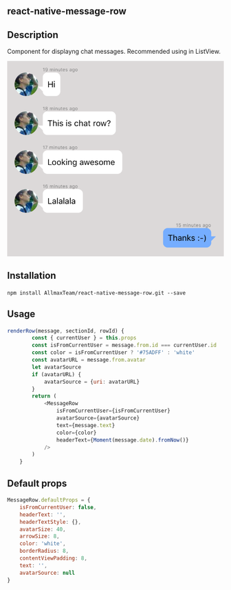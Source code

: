 ## react-native-message-row

## Description

Component for displayng chat messages. Recommended using in ListView.

![screen](https://raw.githubusercontent.com/AllmaxTeam/react-native-message-row/master/Screens/message-row.png)

## Installation

`npm install AllmaxTeam/react-native-message-row.git --save`

## Usage
```javascript
renderRow(message, sectionId, rowId) {
        const { currentUser } = this.props
        const isFromCurrentUser = message.from.id === currentUser.id
        const color = isFromCurrentUser ? '#75ADFF' : 'white'
        const avatarURL = message.from.avatar
        let avatarSource
        if (avatarURL) {
            avatarSource = {uri: avatarURL}
        }
        return (
            <MessageRow
                isFromCurrentUser={isFromCurrentUser}
                avatarSource={avatarSource}
                text={message.text}
                color={color}
                headerText={Moment(message.date).fromNow()}
            />
        )
    }
```

## Default props
```javascript
MessageRow.defaultProps = {
    isFromCurrentUser: false,
    headerText: '',
    headerTextStyle: {},
    avatarSize: 40,
    arrowSize: 8,
    color: 'white',
    borderRadius: 8,
    contentViewPadding: 8,
    text: '',
    avatarSource: null
}
```